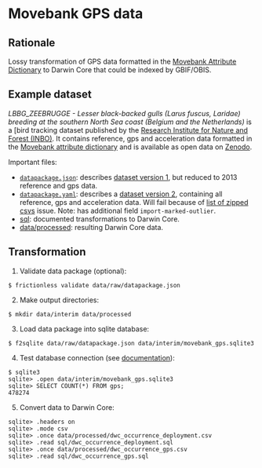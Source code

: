 # Movebank GPS data

## Rationale

Lossy transformation of GPS data formatted in the [Movebank Attribute Dictionary](https://www.movebank.org/node/2381) to Darwin Core that could be indexed by GBIF/OBIS.

## Example dataset

_LBBG_ZEEBRUGGE - Lesser black-backed gulls (Larus fuscus, Laridae) breeding at the southern North Sea coast (Belgium and the Netherlands)_ is a [bird tracking dataset published by the [Research Institute for Nature and Forest (INBO)](https://www.inbo.be/en). It contains reference, gps and acceleration data formatted in the [Movebank attribute dictionary](http://vocab.nerc.ac.uk/collection/MVB/current/) and is available as open data on [Zenodo](https://doi.org/10.5281/zenodo.3540799).

Important files:

- [`datapackage.json`](data/raw/datapackage.json): describes [dataset version 1](https://doi.org/10.5281/zenodo.3540800), but reduced to 2013 reference and gps data.
- [`datapackage.yaml`](data/raw/datapackage.yaml): describes a [dataset  version 2](https://doi.org/10.5281/zenodo.3968687), containing all reference, gps and acceleration data. Will fail because of [list of zipped csvs](https://github.com/frictionlessdata/frictionless-py/issues/444) issue. Note: has additional field `import-marked-outlier`.
- [sql](sql): documented transformations to Darwin Core.
- [data/processed](data/processed): resulting Darwin Core data.

## Transformation

1. Validate data package (optional):

```
$ frictionless validate data/raw/datapackage.json
```

2. Make output directories:

```
$ mkdir data/interim data/processed
```

3. Load data package into sqlite database:

```
$ f2sqlite data/raw/datapackage.json data/interim/movebank_gps.sqlite3
```

4. Test database connection (see [documentation](https://sqlite.org/cli.html)):

```
$ sqlite3
sqlite> .open data/interim/movebank_gps.sqlite3
sqlite> SELECT COUNT(*) FROM gps;
478274
```

5. Convert data to Darwin Core:

```
sqlite> .headers on
sqlite> .mode csv
sqlite> .once data/processed/dwc_occurrence_deployment.csv
sqlite> .read sql/dwc_occurrence_deployment.sql
sqlite> .once data/processed/dwc_occurrence_gps.csv
sqlite> .read sql/dwc_occurrence_gps.sql
```
